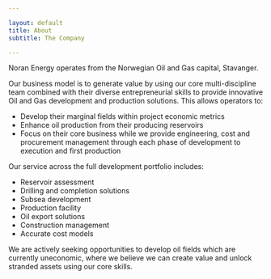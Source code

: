 ```yaml
---

layout: default
title: About
subtitle: The Company

---
```


Noran Energy operates from the Norwegian Oil and Gas capital, Stavanger.

Our business model is to generate value by using our core multi-discipline team combined with their diverse entrepreneurial skills to provide innovative Oil and Gas development and production solutions. This allows operators to:

- Develop their marginal fields within project economic metrics
- Enhance oil production from their producing reservoirs
- Focus on their core business while we provide engineering, cost and procurement management through each phase of development to execution and first production

Our service across the full development portfolio includes:

- Reservoir assessment
- Drilling and completion solutions
- Subsea development
- Production facility
- Oil export solutions
- Construction management
- Accurate cost models

We are actively seeking opportunities to develop oil fields which are currently uneconomic, where we believe we can create value and unlock stranded assets using our core skills.

